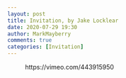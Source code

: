 ```yaml
---
layout: post
title: Invitation, by Jake Locklear
date: 2020-07-29 19:30
author: MarkMayberry
comments: true
categories: [Invitation]
---
```

<!-- wp:core-embed/vimeo {"url":"https://vimeo.com/443915950","type":"video","providerNameSlug":"vimeo","className":"wp-embed-aspect-4-3 wp-has-aspect-ratio"} -->
<figure class="wp-block-embed-vimeo wp-block-embed is-type-video is-provider-vimeo wp-embed-aspect-4-3 wp-has-aspect-ratio"><div class="wp-block-embed__wrapper">
https://vimeo.com/443915950
</div></figure>
<!-- /wp:core-embed/vimeo -->
